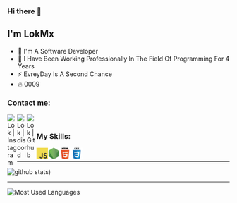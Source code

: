 ### Hi there 👋

## I'm LokMx
- 🚀 I'm A Software Developer
- 🌱 I Have Been Working Professionally In The Field Of Programming For 4 Years
- ⚡ EvreyDay Is A Second Chance
- 🔥 0009


### Contact me:

[<img align="left" alt="Lok | Instagram" width="22px" src="https://cdn.jsdelivr.net/npm/simple-icons@v3/icons/instagram.svg" />][instagram]
[<img align="left" alt="Lok | discord" width="22px" src="https://cdn.jsdelivr.net/npm/simple-icons@v3/icons/discord.svg" />][discord]
[<img align="left" alt="Lok | Github" width="22px" src="https://cdn.jsdelivr.net/npm/simple-icons@v3/icons/github.svg" />][github]

<br />

### My Skills:

[<img align="left" alt="JavaScript" title="JavaScript" width="26px" src="https://raw.githubusercontent.com/github/explore/80688e429a7d4ef2fca1e82350fe8e3517d3494d/topics/javascript/javascript.png" />][github]
[<img align="left" alt="Node.js" title="Node.js" width="26px" src="https://raw.githubusercontent.com/github/explore/80688e429a7d4ef2fca1e82350fe8e3517d3494d/topics/nodejs/nodejs.png" />][github]
[<img align="left" alt="HTML" title="HTML" width="26px" src="https://raw.githubusercontent.com/github/explore/80688e429a7d4ef2fca1e82350fe8e3517d3494d/topics/html/html.png" />][github]
[<img align="left" alt="CSS" title="CSS" width="26px" src="https://raw.githubusercontent.com/github/explore/80688e429a7d4ef2fca1e82350fe8e3517d3494d/topics/css/css.png" />][github]

<br />

---

![github stats](https://github-readme-stats.vercel.app/api?username=LokMx&show_icons=true&theme=radical))

---

![Most Used Languages](https://github-readme-stats.vercel.app/api/top-langs/?username=LokMx&layout=compact&theme=radical)

    
[github]: https://github.com/LokMx
[Instagram]: https://www.instagram.com/TheLokMx/
[discord]: https://discord.gg/22ArRhw8JQ
